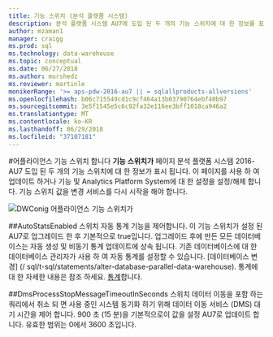 ```yaml
---
title: 기능 스위치 (분석 플랫폼 시스템)
description: 분석 플랫폼 시스템 AU7에 도입 된 두 개의 기능 스위치에 대 한 정보를 표시 합니다.
author: mzaman1
manager: craigg
ms.prod: sql
ms.technology: data-warehouse
ms.topic: conceptual
ms.date: 06/27/2018
ms.author: murshedz
ms.reviewer: martinle
monikerRange: '>= aps-pdw-2016-au7 || = sqlallproducts-allversions'
ms.openlocfilehash: b06c715549cd1c9cf464a13b03790764ebf40b97
ms.sourcegitcommit: 3e5f1545e5c6c92fa32e116ee3bff1018ca946a2
ms.translationtype: MT
ms.contentlocale: ko-KR
ms.lasthandoff: 06/29/2018
ms.locfileid: "37107181"
---
```

#<a name="appliance-feature-switch"></a>어플라이언스 기능 스위치
합니다 **기능 스위치가** 페이지 분석 플랫폼 시스템 2016-AU7 도입 된 두 개의 기능 스위치에 대 한 정보가 표시 됩니다. 이 페이지를 사용 하 여 업데이트 하거나 기능 및 Analytics Platform System에 대 한 설정을 설정/해제 합니다. 기능 스위치 값을 변경 서비스를 다시 시작을 해야 합니다.

![DWConig 어플라이언스 기능 스위치가](media/feature-switch/SQL_Server_PDW_DWConfig_feature_switch.png "DWConig 어플라이언스 기능 스위치") 

##<a name="autostatsenabled-switch"></a>AutoStatsEnabled 스위치
자동 통계 기능을 제어합니다. 이 기능 스위치가 설정 된 AU7로 업그레이드 한 후 기본적으로 true입니다. 업그레이드 후에 만든 모든 데이터베이스는 자동 생성 및 비동기 통계 업데이트에 상속 됩니다. 기존 데이터베이스에 대 한 데이터베이스 관리자가 사용 하 여 자동 통계를 설정할 수 있습니다. [데이터베이스 변경] (/ sql/t-sql/statements/alter-database-parallel-data-warehouse). 통계에 대 한 자세한 내용은 참조 하세요. [통계](../relational-databases/statistics/statistics.md)합니다.

##<a name="dmsprocessstopmessagetimeoutinseconds-switch"></a>DmsProcessStopMessageTimeoutInSeconds 스위치
데이터 이동을 포함 하는 쿼리에서 취소 되 면 사용 중인 시스템 동기화 하기 위해 데이터 이동 서비스 (DMS) 대기 시간을 제어 합니다. 900 초 (15 분)을 기본적으로이 값을 설정 AU7로 업데이트 합니다. 유효한 범위는 0에서 3600 초입니다.
